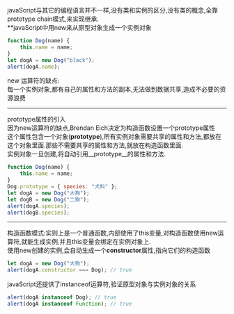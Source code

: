 javaScript与其它的编程语言并不一样,没有类和实例的区分,没有类的概念,全靠prototype chain模式,来实现继承.  
**javaScript中用new来从原型对象生成一个实例对象  
```js
function Dog(name) {
    this.name = name;
}
let dogA = new Dog("black");
alert(dogA.name);
```
new 运算符的缺点:  
每一个实例对象,都有自己的属性和方法的副本,无法做到数据共享,造成不必要的资源浪费  

---
prototype属性的引入  
因为new运算符的缺点,Brendan Eich决定为构造函数设置一个prototype属性  
这个属性包含一个对象(__prototype__),所有实例对象需要共享的属性和方法,都放在这个对象里面.那些不需要共享的属性和方法,就放在构造函数里面.  
实例对象一旦创建,将自动引用__prototype__的属性和方法.  
```js
function Dog(name) {
    this.name = name;
}
Dog.prototype = { species: "犬科" };
let dogA = new Dog("大狗");
let dogB = new Dog("二狗");
alert(dogA.species);
alert(dogB.species);
```
---
构造函数模式:实则上是一个普通函数,内部使用了this变量,对构造函数使用new运算符,就能生成实例,并且this变量会绑定在实例对象上.  
使用new创建的实例,会自动生成一个**constructor**属性,指向它们的构造函数  
```js
let dogA = new Dog("大狗");
alert(dogA.constructor === Dog); // true
```
javaScript还提供了instanceof运算符,验证原型对象与实例对象的关系  
```js
alert(dogA instanceof Dog); // true
alert(dogA instanceof Function); // true
```

